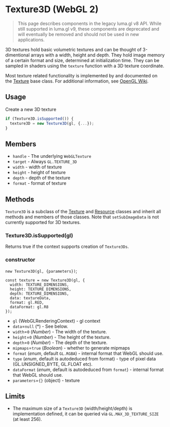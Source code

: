 # Texture3D (WebGL 2)

> This page describes components in the legacy luma.gl v8 API. While still supported in luma.gl v9, these components are deprecated and will eventually be removed and should not be used in new applications.

3D textures hold basic volumetric textures and can be thought of 3-dimentional arrays with a width, height and depth. They hold image memory of a certain format and size, determined at initialization time. They can be sampled in shaders using the `texture` function with a 3D texture coordinate.

Most texture related functionality is implemented by and documented on the [Texture](/docs/api-reference/webgl/texture) base class. For additional information, see [OpenGL Wiki](https://www.khronos.org/opengl/wiki/Texture).

## Usage

Create a new 3D texture

```js
if (Texture3D.isSupported()) {
  texture3D = new Texture3D(gl, {...});
}
```

## Members

- `handle` - The underlying `WebGLTexture`
- `target` - Always `GL.TEXTURE_3D`
- `width` - width of texture
- `height` - height of texture
- `depth` - depth of the texture
- `format` - format of texture

## Methods

`Texture3D` is a subclass of the [Texture](/docs/api-reference/webgl/texture) and [Resource](/docs/api-reference/webgl/resource) classes and inherit all methods and members of those classes. Note that `setSubImageData` is not currently supported for 3D textures.

### Texture3D.isSupported(gl)

Returns true if the context supports creation of `Texture3Ds`.

### constructor

`new Texture3D(gl, {parameters})`;

```
const texture = new Texture3D(gl, {
  width: TEXTURE_DIMENSIONS,
  height: TEXTURE_DIMENSIONS,
  depth: TEXTURE_DIMENSIONS,
  data: textureData,
  format: gl.RED,
  dataFormat: gl.R8
});
```

- `gl` (WebGLRenderingContext) - gl context
- `data`=`null` (\*) - See below.
- `width`=`0` (_Number_) - The width of the texture.
- `height`=`0` (_Number_) - The height of the texture.
- `depth`=`0` (_Number_) - The depth of the texture.
- `mipmaps`=`true` (_Boolean_) - whether to generate mipmaps
- `format` (_enum_, default `GL.RGBA`) - internal format that WebGL should use.
- `type` (_enum_, default is autodeduced from format) - type of pixel data (GL.UNSIGNED_BYTE, GL.FLOAT etc).
- `dataFormat` (_enum_, default is autodeduced from `format`) - internal format that WebGL should use.
- `parameters`=`{}` (object) - texture

## Limits

- The maximum size of a `Texture3D` (width/height/depth) is implementation defined, it can be queried via `GL.MAX_3D_TEXTURE_SIZE` (at least 256).
